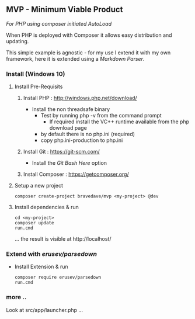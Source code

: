 ## MVP - Minimum Viable Product
 _For PHP using composer initiated AutoLoad_

When PHP is deployed with Composer it allows easy distribution and updating.

This simple example is agnostic - for my use I extend it with my own framework, here it is extended using a _Markdown Parser_.

### Install (Windows 10)
1. Install Pre-Requisits
   1. Install PHP : http://windows.php.net/download/
      * Install the non threadsafe binary
        * Test by running php -v from the command prompt
          * If required install the VC++ runtime available from the php download page
        * by default there is no php.ini (required)
         * copy php.ini-production to php.ini

   2. Install Git : https://git-scm.com/
      * Install the *Git Bash Here* option
   3. Install Composer : https://getcomposer.org/

2. Setup a new project
   ```
   composer create-project bravedave/mvp <my-project> @dev
   ```

2. Install dependencies &amp; run
   ```
   cd <my-project>
   composer update
   run.cmd
   ```

   ... the result is visible at http://localhost/

### Extend with _erusev/parsedown_
* Install Extension &amp; run
   ```
   composer require erusev/parsedown
   run.cmd
   ```

### more ..
Look at src/app/launcher.php ...

